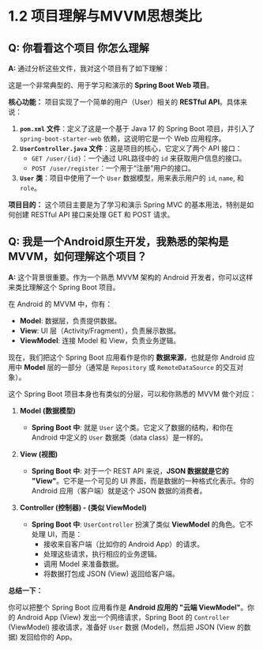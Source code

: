 # 1.2 项目理解与MVVM思想类比

## Q: 你看看这个项目 你怎么理解

**A:** 
通过分析这些文件，我对这个项目有了如下理解：

这是一个非常典型的、用于学习和演示的 **Spring Boot Web 项目**。

**核心功能：**
项目实现了一个简单的用户（User）相关的 **RESTful API**。具体来说：
1.  **`pom.xml` 文件**：定义了这是一个基于 Java 17 的 Spring Boot 项目，并引入了 `spring-boot-starter-web` 依赖，这说明它是一个 Web 应用程序。
2.  **`UserController.java` 文件**：这是项目的核心，它定义了两个 API 接口：
    *   `GET /user/{id}`：一个通过 URL路径中的 `id` 来获取用户信息的接口。
    *   `POST /user/register`：一个用于“注册”用户的接口。
3.  **`User` 类**：项目中使用了一个 `User` 数据模型，用来表示用户的 `id`, `name`, 和 `role`。

**项目目的：**
这个项目主要是为了学习和演示 Spring MVC 的基本用法，特别是如何创建 RESTful API 接口来处理 GET 和 POST 请求。

## Q: 我是一个Android原生开发，我熟悉的架构是MVVM，如何理解这个项目？

**A:**
这个背景很重要。作为一个熟悉 MVVM 架构的 Android 开发者，你可以这样来类比理解这个 Spring Boot 项目。

在 Android 的 MVVM 中，你有：
*   **Model**: 数据层，负责提供数据。
*   **View**: UI 层（Activity/Fragment），负责展示数据。
*   **ViewModel**: 连接 Model 和 View，负责业务逻辑。

现在，我们把这个 Spring Boot 应用看作是你的 **数据来源**，也就是你 Android 应用中 **Model** 层的一部分（通常是 `Repository` 或 `RemoteDataSource` 的交互对象）。

这个 Spring Boot 项目本身也有类似的分层，可以和你熟悉的 MVVM 做个对应：

1.  **Model (数据模型)**
    *   **Spring Boot 中**: 就是 `User` 这个类。它定义了数据的结构，和你在 Android 中定义的 `User` 数据类（data class）是一样的。

2.  **View (视图)**
    *   **Spring Boot 中**: 对于一个 REST API 来说，**JSON 数据就是它的 "View"**。它不是一个可见的 UI 界面，而是数据的一种格式化表示。你的 Android 应用（客户端）就是这个 JSON 数据的消费者。

3.  **Controller (控制器) - (类似 ViewModel)**
    *   **Spring Boot 中**: `UserController` 扮演了类似 **ViewModel** 的角色。它不处理 UI，而是：
        *   接收来自客户端（比如你的 Android App）的请求。
        *   处理这些请求，执行相应的业务逻辑。
        *   调用 Model 来准备数据。
        *   将数据打包成 JSON (View) 返回给客户端。

**总结一下：**

你可以把整个 Spring Boot 应用看作是 **Android 应用的 "云端 ViewModel"**。你的 Android App (View) 发出一个网络请求，Spring Boot 的 `Controller` (ViewModel) 接收请求，准备好 `User` 数据 (Model)，然后把 JSON (View 的数据) 发回给你的 App。
